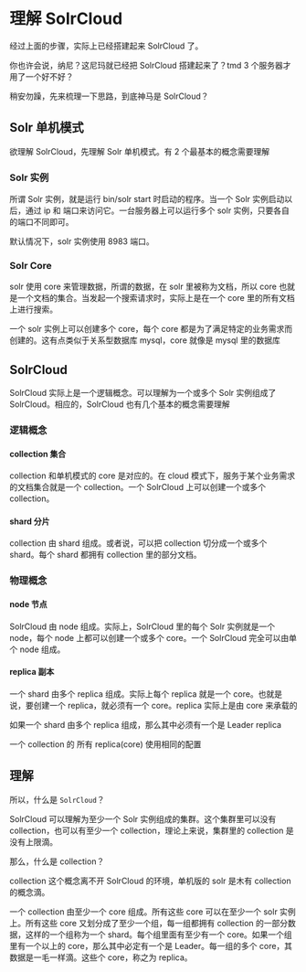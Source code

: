 # 理解 SolrCloud

经过上面的步骤，实际上已经搭建起来 SolrCloud 了。

你也许会说，纳尼？这尼玛就已经把 SolrCloud 搭建起来了？tmd 3 个服务器才用了一个好不好？

稍安勿躁，先来梳理一下思路，到底神马是 SolrCloud？

## Solr 单机模式

欲理解 SolrCloud，先理解 Solr 单机模式。有 2 个最基本的概念需要理解

### Solr 实例

所谓 Solr 实例，就是运行 bin/solr start 时启动的程序。当一个 Solr 实例启动以后，通过 ip 和 端口来访问它。一台服务器上可以运行多个 solr 实例，只要各自的端口不同即可。

默认情况下，solr 实例使用 8983 端口。

### Solr Core

solr 使用 core 来管理数据，所谓的数据，在 solr 里被称为文档，所以 core 也就是一个文档的集合。当发起一个搜索请求时，实际上是在一个 core 里的所有文档上进行搜索。

一个 solr 实例上可以创建多个 core，每个 core 都是为了满足特定的业务需求而创建的。这有点类似于关系型数据库 mysql，core 就像是 mysql 里的数据库

## SolrCloud

SolrCloud 实际上是一个逻辑概念。可以理解为一个或多个 Solr 实例组成了 SolrCloud。相应的，SolrCloud 也有几个基本的概念需要理解

### 逻辑概念

#### collection 集合

collection 和单机模式的 core 是对应的。在 cloud 模式下，服务于某个业务需求的文档集合就是一个 collection。一个 SolrCloud 上可以创建一个或多个 collection。

#### shard 分片

collection 由 shard 组成。或者说，可以把 collection 切分成一个或多个 shard。每个 shard 都拥有 collection 里的部分文档。

### 物理概念

#### node 节点

SolrCloud 由 node 组成。实际上，SolrCloud 里的每个 Solr 实例就是一个 node，每个 node 上都可以创建一个或多个 core。一个 SolrCloud 完全可以由单个 node 组成。

#### replica 副本

一个 shard 由多个 replica 组成。实际上每个 replica 就是一个 core。也就是说，要创建一个 replica，就必须有一个 core。replica 实际上是由 core 来承载的

如果一个 shard 由多个 replica 组成，那么其中必须有一个是 Leader replica

一个 collection 的 所有 replica(core) 使用相同的配置

## 理解

所以，什么是 `SolrCloud`？

SolrCloud 可以理解为至少一个 Solr 实例组成的集群。这个集群里可以没有collection，也可以有至少一个 collection，理论上来说，集群里的 collection 是没有上限滴。

那么，什么是 collection？

collection 这个概念离不开 SolrCloud 的环境，单机版的 solr 是木有 collection 的概念滴。

一个 collection 由至少一个 core 组成。所有这些 core 可以在至少一个 solr 实例上。所有这些 core 又划分成了至少一个组，每一组都拥有 collection 的一部分数据，这样的一个组称为一个 shard。每个组里面有至少有一个 core。如果一个组里有一个以上的 core，那么其中必定有一个是 Leader。每一组的多个 core，其数据是一毛一样滴。这些个 core，称之为 replica。